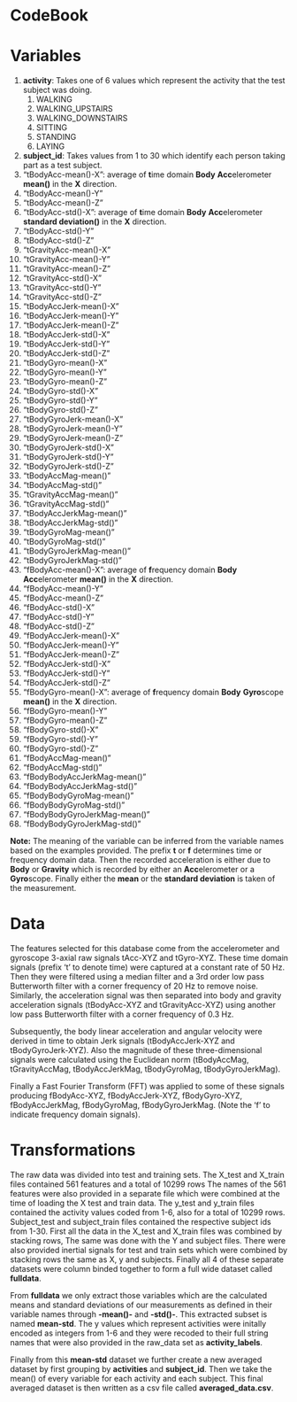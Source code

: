 CodeBook
================

# Variables

1.  **activity**: Takes one of 6 values which represent the activity
    that the test subject was doing.
    1.  WALKING
    2.  WALKING\_UPSTAIRS
    3.  WALKING\_DOWNSTAIRS
    4.  SITTING
    5.  STANDING
    6.  LAYING
2.  **subject\_id**: Takes values from 1 to 30 which identify each
    person taking part as a test subject.
3.  “tBodyAcc-mean()-X”: average of **t**ime domain **Body**
    **Acc**elerometer **mean()** in the **X** direction.
4.  “tBodyAcc-mean()-Y”
5.  “tBodyAcc-mean()-Z”  
6.  “tBodyAcc-std()-X”: average of **t**ime domain **Body**
    **Acc**elerometer **standard deviation()** in the **X** direction.  
7.  “tBodyAcc-std()-Y”  
8.  “tBodyAcc-std()-Z”  
9.  “tGravityAcc-mean()-X”  
10. “tGravityAcc-mean()-Y”  
11. “tGravityAcc-mean()-Z”  
12. “tGravityAcc-std()-X”  
13. “tGravityAcc-std()-Y”  
14. “tGravityAcc-std()-Z”  
15. “tBodyAccJerk-mean()-X”  
16. “tBodyAccJerk-mean()-Y”  
17. “tBodyAccJerk-mean()-Z”  
18. “tBodyAccJerk-std()-X”  
19. “tBodyAccJerk-std()-Y”  
20. “tBodyAccJerk-std()-Z”  
21. “tBodyGyro-mean()-X”  
22. “tBodyGyro-mean()-Y”  
23. “tBodyGyro-mean()-Z”  
24. “tBodyGyro-std()-X”  
25. “tBodyGyro-std()-Y”  
26. “tBodyGyro-std()-Z”  
27. “tBodyGyroJerk-mean()-X”  
28. “tBodyGyroJerk-mean()-Y”  
29. “tBodyGyroJerk-mean()-Z”  
30. “tBodyGyroJerk-std()-X”  
31. “tBodyGyroJerk-std()-Y”  
32. “tBodyGyroJerk-std()-Z”  
33. “tBodyAccMag-mean()”  
34. “tBodyAccMag-std()”  
35. “tGravityAccMag-mean()”  
36. “tGravityAccMag-std()”  
37. “tBodyAccJerkMag-mean()”  
38. “tBodyAccJerkMag-std()”  
39. “tBodyGyroMag-mean()”  
40. “tBodyGyroMag-std()”  
41. “tBodyGyroJerkMag-mean()”  
42. “tBodyGyroJerkMag-std()”  
43. “fBodyAcc-mean()-X”: average of **f**requency domain **Body**
    **Acc**elerometer **mean()** in the **X** direction.  
44. “fBodyAcc-mean()-Y”  
45. “fBodyAcc-mean()-Z”  
46. “fBodyAcc-std()-X”  
47. “fBodyAcc-std()-Y”  
48. “fBodyAcc-std()-Z”  
49. “fBodyAccJerk-mean()-X”  
50. “fBodyAccJerk-mean()-Y”  
51. “fBodyAccJerk-mean()-Z”  
52. “fBodyAccJerk-std()-X”  
53. “fBodyAccJerk-std()-Y”  
54. “fBodyAccJerk-std()-Z”  
55. “fBodyGyro-mean()-X”: average of **f**requency domain **Body**
    **Gyro**scope **mean()** in the **X** direction.  
56. “fBodyGyro-mean()-Y”  
57. “fBodyGyro-mean()-Z”  
58. “fBodyGyro-std()-X”  
59. “fBodyGyro-std()-Y”  
60. “fBodyGyro-std()-Z”  
61. “fBodyAccMag-mean()”  
62. “fBodyAccMag-std()”  
63. “fBodyBodyAccJerkMag-mean()”
64. “fBodyBodyAccJerkMag-std()”  
65. “fBodyBodyGyroMag-mean()”  
66. “fBodyBodyGyroMag-std()”  
67. “fBodyBodyGyroJerkMag-mean()”
68. “fBodyBodyGyroJerkMag-std()”

**Note:** The meaning of the variable can be inferred from the variable
names based on the examples provided. The prefix **t** or **f**
determines time or frequency domain data. Then the recorded acceleration
is either due to **Body** or **Gravity** which is recorded by either an
**Acc**elerometer or a **Gyro**scope. Finally either the **mean** or the
**standard deviation** is taken of the measurement.

# Data

The features selected for this database come from the accelerometer and
gyroscope 3-axial raw signals tAcc-XYZ and tGyro-XYZ. These time domain
signals (prefix ‘t’ to denote time) were captured at a constant rate of
50 Hz. Then they were filtered using a median filter and a 3rd order low
pass Butterworth filter with a corner frequency of 20 Hz to remove
noise. Similarly, the acceleration signal was then separated into body
and gravity acceleration signals (tBodyAcc-XYZ and tGravityAcc-XYZ)
using another low pass Butterworth filter with a corner frequency of 0.3
Hz.

Subsequently, the body linear acceleration and angular velocity were
derived in time to obtain Jerk signals (tBodyAccJerk-XYZ and
tBodyGyroJerk-XYZ). Also the magnitude of these three-dimensional
signals were calculated using the Euclidean norm (tBodyAccMag,
tGravityAccMag, tBodyAccJerkMag, tBodyGyroMag, tBodyGyroJerkMag).

Finally a Fast Fourier Transform (FFT) was applied to some of these
signals producing fBodyAcc-XYZ, fBodyAccJerk-XYZ, fBodyGyro-XYZ,
fBodyAccJerkMag, fBodyGyroMag, fBodyGyroJerkMag. (Note the ‘f’ to
indicate frequency domain signals).

# Transformations

The raw data was divided into test and training sets. The X\_test and
X\_train files contained 561 features and a total of 10299 rows The
names of the 561 features were also provided in a separate file which
were combined at the time of loading the X test and train data. The
y\_test and y\_train files contained the activity values coded from 1-6,
also for a total of 10299 rows. Subject\_test and subject\_train files
contained the respective subject ids from 1-30. First all the data in
the X\_test and X\_train files was combined by stacking rows, The same
was done with the Y and subject files. There were also provided inertial
signals for test and train sets which were combined by stacking rows the
same as X, y and subjects. Finally all 4 of these separate datasets were
column binded together to form a full wide dataset called **fulldata**.

From **fulldata** we only extract those variables which are the
calculated means and standard deviations of our measurements as defined
in their variable names through **-mean()-** and **-std()-**. This
extracted subset is named **mean-std**. The y values which represent
activities were initally encoded as integers from 1-6 and they were
recoded to their full string names that were also provided in the
raw\_data set as **activity\_labels**.

Finally from this **mean-std** dataset we further create a new averaged
dataset by first grouping by **activities** and **subject\_id**. Then we
take the mean() of every variable for each activity and each subject.
This final averaged dataset is then written as a csv file called
**averaged\_data.csv**.
